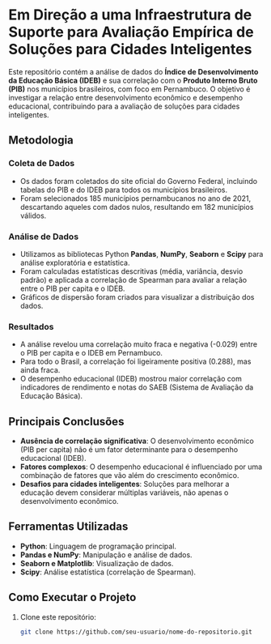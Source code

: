 # Em Direção a uma Infraestrutura de Suporte para Avaliação Empírica de Soluções para Cidades Inteligentes

Este repositório contém a análise de dados do **Índice de Desenvolvimento da Educação Básica (IDEB)** e sua correlação com o **Produto Interno Bruto (PIB)** nos municípios brasileiros, com foco em Pernambuco. O objetivo é investigar a relação entre desenvolvimento econômico e desempenho educacional, contribuindo para a avaliação de soluções para cidades inteligentes.

## Metodologia

### Coleta de Dados
- Os dados foram coletados do site oficial do Governo Federal, incluindo tabelas do PIB e do IDEB para todos os municípios brasileiros.
- Foram selecionados 185 municípios pernambucanos no ano de 2021, descartando aqueles com dados nulos, resultando em 182 municípios válidos.

### Análise de Dados
- Utilizamos as bibliotecas Python **Pandas**, **NumPy**, **Seaborn** e **Scipy** para análise exploratória e estatística.
- Foram calculadas estatísticas descritivas (média, variância, desvio padrão) e aplicada a correlação de Spearman para avaliar a relação entre o PIB per capita e o IDEB.
- Gráficos de dispersão foram criados para visualizar a distribuição dos dados.

### Resultados
- A análise revelou uma correlação muito fraca e negativa (-0.029) entre o PIB per capita e o IDEB em Pernambuco.
- Para todo o Brasil, a correlação foi ligeiramente positiva (0.288), mas ainda fraca.
- O desempenho educacional (IDEB) mostrou maior correlação com indicadores de rendimento e notas do SAEB (Sistema de Avaliação da Educação Básica).

## Principais Conclusões
- **Ausência de correlação significativa**: O desenvolvimento econômico (PIB per capita) não é um fator determinante para o desempenho educacional (IDEB).
- **Fatores complexos**: O desempenho educacional é influenciado por uma combinação de fatores que vão além do crescimento econômico.
- **Desafios para cidades inteligentes**: Soluções para melhorar a educação devem considerar múltiplas variáveis, não apenas o desenvolvimento econômico.

## Ferramentas Utilizadas
- **Python**: Linguagem de programação principal.
- **Pandas e NumPy**: Manipulação e análise de dados.
- **Seaborn e Matplotlib**: Visualização de dados.
- **Scipy**: Análise estatística (correlação de Spearman).

## Como Executar o Projeto
1. Clone este repositório:
   ```bash
   git clone https://github.com/seu-usuario/nome-do-repositorio.git
